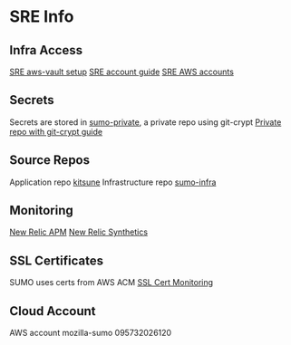 # SRE Info

## Infra Access
[SRE aws-vault setup](https://mana.mozilla.org/wiki/display/SRE/aws-vault)
[SRE account guide](https://mana.mozilla.org/wiki/display/SRE/AWS+Account+access+guide)
[SRE AWS accounts](https://github.com/mozilla-it/itsre-accounts/blob/master/accounts/mozilla-itsre/terraform.tfvars#L5)

## Secrets
Secrets are stored in [sumo-private](https://github.com/mozilla-it/sumo-private/), a private repo using git-crypt
[Private repo with git-crypt guide](https://mana.mozilla.org/wiki/display/SRE/Private+repos+with+git-crypt)

## Source Repos
Application repo [kitsune](https://github.com/mozilla/kitsune)
Infrastructure repo [sumo-infra](https://github.com/mozilla-it/sumo-infra)

## Monitoring
[New Relic APM](https://rpm.newrelic.com/accounts/2239138/applications/153639011)
[New Relic Synthetics](https://synthetics.newrelic.com/accounts/2239138/monitors/3a8a4356-ba8e-46ef-b9f6-2fcadcc5e2bf)

## SSL Certificates
SUMO uses certs from AWS ACM
[SSL Cert Monitoring](https://metrics.mozilla-itsre.mozit.cloud/d/EsrIYzmWz/traffic?orgId=1)

## Cloud Account
AWS account mozilla-sumo 095732026120
